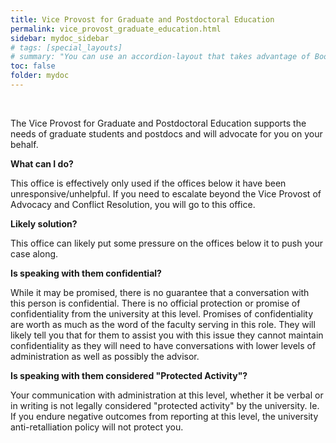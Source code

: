 ```yaml
---
title: Vice Provost for Graduate and Postdoctoral Education
permalink: vice_provost_graduate_education.html
sidebar: mydoc_sidebar
# tags: [special_layouts]
# summary: "You can use an accordion-layout that takes advantage of Bootstrap styling. This is useful for an FAQ page."
toc: false
folder: mydoc
---
```


<p>&nbsp;</p>

<p>The Vice Provost for Graduate and Postdoctoral Education supports the needs of graduate students and postdocs and will advocate for you on your behalf.</p>

<p><b>What can I do?</b></p>
   <p>This office is effectively only used if the offices below it have been unresponsive/unhelpful. If you need to escalate beyond the Vice Provost of Advocacy and Conflict Resolution, you will go to this office.</p>

<p><b>Likely solution?</b></p>
   <p>This office can likely put some pressure on the offices below it to push your case along. </p>

<p><b>Is speaking with them confidential?</b></p>
   <p class="answer">While it may be promised, there is no guarantee that a conversation with this person is confidential. There is no official protection or promise of confidentiality from the university at this level. Promises of confidentiality are worth as much as the word of the faculty serving in this role. They will likely tell you that for them to assist you with this issue they cannot maintain confidentiality as they will need to have conversations with lower levels of administration as well as possibly the advisor.</p>

<p><b>Is speaking with them considered "Protected Activity"?</b></p>
   <p class="answer">Your communication with administration at this level, whether it be verbal or in writing is not legally considered "protected activity" by the university. Ie. If you endure negative outcomes from reporting at this level, the university anti-retalliation policy will not protect you.</p>

<script>
    if(location.hash !== null && location.hash !== "")
    {
        var url = location.hash.endsWith("-1") ? location.hash.substring(0, location.hash.length-2) : location.hash;
        $(url + ".collapse").collapse("show");
    }
</script>